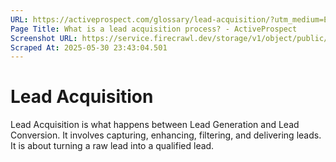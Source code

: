 ```yaml
---
URL: https://activeprospect.com/glossary/lead-acquisition/?utm_medium=Email&utm_source=Website&utm_campaign=AP-Email-InsideCBM-Jan
Page Title: What is a lead acquisition process? - ActiveProspect
Screenshot URL: https://service.firecrawl.dev/storage/v1/object/public/media/screenshot-64e531a1-be6a-4ec3-82ba-e160f02cab30.png
Scraped At: 2025-05-30 23:43:04.501
---
```

# Lead Acquisition

Lead Acquisition is what happens between Lead Generation and Lead Conversion. It involves capturing, enhancing, filtering, and delivering leads. It is about turning a raw lead into a qualified lead.


